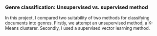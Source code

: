 ### Genre classification: Unsupervised vs. supervised method

In this project, I compared two suitability of two methods for classifying documents into genres. Firstly, we attempt an unsupervised method, a K-Means clusterer. Secondly, I used a supervised vector learning method.
